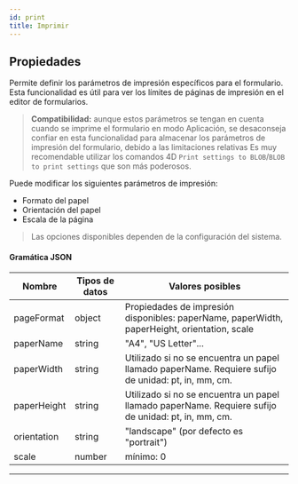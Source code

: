 ```yaml
---
id: print
title: Imprimir
---
```


## Propiedades

Permite definir los parámetros de impresión específicos para el formulario. Esta funcionalidad es útil para ver los límites de páginas de impresión en el editor de formularios.

> **Compatibilidad:** aunque estos parámetros se tengan en cuenta cuando se imprime el formulario en modo Aplicación, se desaconseja confiar en esta funcionalidad para almacenar los parámetros de impresión del formulario, debido a las limitaciones relativas Es muy recomendable utilizar los comandos 4D `Print settings to BLOB`/`BLOB to print settings` que son más poderosos.

Puede modificar los siguientes parámetros de impresión:

- Formato del papel
- Orientación del papel
- Escala de la página

> Las opciones disponibles dependen de la configuración del sistema.

#### Gramática JSON

| Nombre      | Tipos de datos | Valores posibles                                                                                                                                    |
| ----------- | -------------- | --------------------------------------------------------------------------------------------------------------------------------------------------- |
| pageFormat  | object         | Propiedades de impresión disponibles: paperName, paperWidth, paperHeight, orientation, scale                                        |
| paperName   | string         | "A4", "US Letter"...                                                                                |
| paperWidth  | string         | Utilizado si no se encuentra un papel llamado paperName. Requiere sufijo de unidad: pt, in, mm, cm. |
| paperHeight | string         | Utilizado si no se encuentra un papel llamado paperName. Requiere sufijo de unidad: pt, in, mm, cm. |
| orientation | string         | "landscape" (por defecto es "portrait")                                                                                          |
| scale       | number         | mínimo: 0                                                                                                                           |

---








